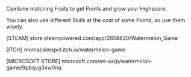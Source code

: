 Combine matching Fruits to get Points and grow your Highscore.

You can also use different Skills at the cost of some Points, so use them wisely.


[STEAM]
store.steampowered.com/app/2658820/Watermelon_Game

[ITCH]
momsesimspcl.itch.io/watermelon-game

[MICROSOFT STORE]
microsoft.com/en-us/p/watermelon-game/9pbqvg3xw0nq
